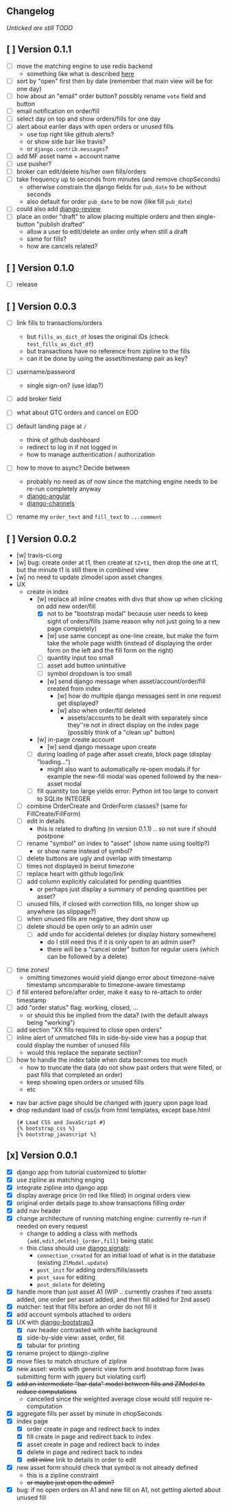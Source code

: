 ## Changelog
_Unticked are still TODO_

## [ ] Version 0.1.1
- [ ] move the matching engine to use redis backend
  - something like what is described [here](https://channels.readthedocs.io/en/stable/getting-started.html#running-with-channels)
- [ ] sort by "open" first then by date (remember that main view will be for one day)
- [ ] how about an "email" order button? possibly rename `vote` field and button
- [ ] email notification on order/fill
- [ ] select day on top and show orders/fills for one day
- [ ] alert about eariler days with open orders or unused fills
    - use top right like github alerts?
    - or show side bar like travis?
    - or `django.contrib.messages`?
- [ ] add MF asset name + account name
- [ ] use pusher?
- [ ] broker can edit/delete his/her own fills/orders
- [ ] take frequency up to seconds from minutes (and remove chopSeconds)
  - otherwise constrain the django fields for `pub_date` to be without seconds
  - also default for order `pub_date` to be now (like fill `pub_date`)
- [ ] could also add [django-review](https://github.com/bitlabstudio/django-review)
- [ ] place an order "draft" to allow placing multiple orders and then single-button "publish drafted"
  - allow a user to edit/delete an order only when still a draft
  - same for fills?
  - how are cancels related?


## [ ] Version 0.1.0
- [ ] release


## [ ] Version 0.0.3
- [ ] link fills to transactions/orders
  - but `fills_as_dict_df` loses the original IDs (check `test_fills_as_dict_df`)
  - but transactions have no reference from zipline to the fills
  - can it be done by using the asset/timestamp pair as key?
- [ ] username/password
  - single sign-on? (use ldap?)
- [ ] add broker field
- [ ] what about GTC orders and cancel on EOD
- [ ] default landing page at `/`
  - think of github dashboard
  - redirect to log in if not logged in
  - how to manage authentication / authorization
- [ ] how to move to async? Decide between
  - probably no need as of now since the matching engine needs to be re-run completely anyway
  - [django-angular](http://django-angular.readthedocs.io/en/latest/angular-model-form.html)
  - [django-channels](https://channels.readthedocs.io/en/stable/concepts.html)
- [ ] rename my `order_text` and `fill_text` to `...comment`


## [ ] Version 0.0.2
- [w] travis-ci.org
- [w] bug: create order at t1, then create at `t2>t1`, then drop the one at t1, but the minute t1 is still there in combined view
- [w] no need to update zlmodel upon asset changes
- UX
  - create in index
    - [w] replace all inline creates with divs that show up when clicking on add new order/fill
      - [x] not to be "bootstrap modal" because user needs to keep sight of orders/fills (same reason why not just going to a new page completely)
      - [w] use same concept as one-line create, but make the form take the whole page width (instead of displaying the order form on the left and the fill form on the right)
      - [ ] quantity input too small
      - [ ] asset add button unintuitive
      - [ ] symbol dropdown is too small
      - [w] send django message when asset/account/order/fill created from index
        - [w] how do multiple django messages sent in one request get displayed?
        - [w] also when order/fill deleted
          - assets/accounts to be dealt with separately since they''re not in direct display on the index page (possibly think of a "clean up" button)
    - [w] in-page create account
      - [w] send django message upon create
    - [ ] during loading of page after asset create, block page (display "loading...")
      - might also want to automatically re-open modals if for example the new-fill modal was opened followed by the new-asset modal
    - [ ] fill quantity too large yields error: Python int too large to convert to SQLite INTEGER
  - [ ] combine OrderCreate and OrderForm classes? (same for FillCreate/FillForm)
  - [ ] edit in details
    - this is related to drafting (in version 0.1.1) .. so not sure if should postpone
  - [ ] rename "symbol" on index to "asset" (show name using tooltip?)
    - or show name instead of symbol?
  - [ ] delete buttons are ugly and overlap with timestamp
  - [ ] times not displayed in beirut timezone
  - [ ] replace heart with github logo/link
  - [ ] add column explicitly calculated for pending quantities
    - or perhaps just display a summary of pending quantities per asset?
  - [ ] unused fills, if closed with correction fills, no longer show up anywhere (as slippage?)
  - [ ] when unused fills are negative, they dont show up
  - [ ] delete should be open only to an admin user
    - [ ] add undo for accidental deletes (or display history somewhere)
      - do I still need this if it is only open to an admin user?
      - there will be a "cancel order" button for regular users (which can be followed by a delete)
- [ ] time zones!
  - omitting timezones would yield django error about timezone-naive timestamp uncomparable to timezone-aware timestamp
- [ ] if fill entered before/after order, make it easy to re-attach to order timestamp
- [ ] add "order status" flag: working, closed, ...
  - or should this be implied from the data? (with the default always being "working")
- [ ] add section "XX fills required to close open orders"
- [ ] inline alert of unmatched fills in side-by-side view has a popup that could display the number of unused fills
  - would this replace the separate section?
- [ ] how to handle the index table when data becomes too much
  - how to truncate the data (do not show past orders that were filled, or past fills that completed an order)
  - keep showing open orders or unused fills
  - etc
- nav bar active page should be changed with jquery upon page load
- drop redundant load of css/js from html templates, except base.html
  ```
  {# Load CSS and JavaScript #}
  {% bootstrap_css %}
  {% bootstrap_javascript %}
  ```

## [x] Version 0.0.1
- [x] django app from tutorial customized to blotter
- [x] use zipline as matching enging
- [x] integrate zipline into django app
- [x] display average price (in red like filled) in original orders view
- [x] original order details page to show transactions filling order
- [x] add nav header
- [x] change architecture of running matching engine: currently re-run if needed on every request
  - change to adding a class with methods `{add,edit,delete}_{order,fill}` being static
  - this class should use [django signals](https://docs.djangoproject.com/en/1.10/ref/signals/):
    - `connection_created` for an initial load of what is in the database (existing `ZlModel.update`)
    - `post_init` for adding orders/fills/assets
    - `post_save` for editing
    - `post_delete` for deleting
- [x] handle more than just asset A1 (WIP .. currently crashes if two assets added, one order per asset added, and then fill added for 2nd asset)
- [x] matcher: test that fills before an order do not fill it
- [x] add account symbols attached to orders
- [x] UX with [django-bootstrap3](https://github.com/dyve/django-bootstrap3)
  - [x] nav header contrasted with white background
  - [x] side-by-side view: asset, order, fill
  - [x] tabular for printing
- [x] rename project to django-zipline
- [x] move files to match structure of zipline
- [x] new asset: works with generic view form and bootstrap form (was submitting form with jquery but violating csrf)
- [x] ~~add an intermediate "bar data" model between fills and ZlModel to reduce computations~~
  - cancelled since the weighted average close would still require re-computation
- [x] aggregate fills per asset by minute in chopSeconds
- [x] index page
  - [x] order create in page and redirect back to index
  - [x] fill  create in page and redirect back to index
  - [x] asset create in page and redirect back to index
  - [x] delete in page and redirect back to index
  - [x] ~~edit inline~~ link to details in order to edit
- [x] new asset form should check that symbol is not already defined
  - this is a zipline constraint
  - ~~or maybe just open the admin?~~
- [x] bug: if no open orders on A1 and new fill on A1, not getting alerted about unused fill
